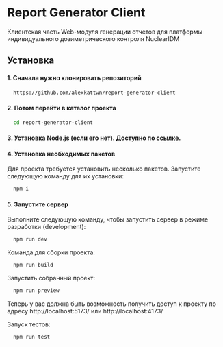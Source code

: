 # Report Generator Client

Клиентская часть Web-модуля генерации отчетов для платформы индивидуального дозиметрического контроля NuclearIDM

## Установка

#### 1. Сначала нужно клонировать репозиторий

```bash
  https://github.com/alexkattwn/report-generator-client
```

#### 2. Потом перейти в каталог проекта

```bash
  cd report-generator-client
```

#### 3. Установка Node.js (если его нет). Доступно по [ссылке](https://nodejs.org/en/download/).

#### 4. Установка необходимых пакетов

Для проекта требуется установить несколько пакетов. Запустите следующую команду для их установки:

```bash
  npm i
```

#### 5. Запустите сервер

Выполните следующую команду, чтобы запустить сервер в режиме разработки (development):

```bash
  npm run dev
```

Команда для сборки проекта:

```bash
  npm run build
```

Запустить собранный проект:

```bash
  npm run preview
```

Теперь у вас должна быть возможность получить доступ к проекту по адресу http://localhost:5173/
или http://localhost:4173/

Запуск тестов:

```bash
  npm run test
```
